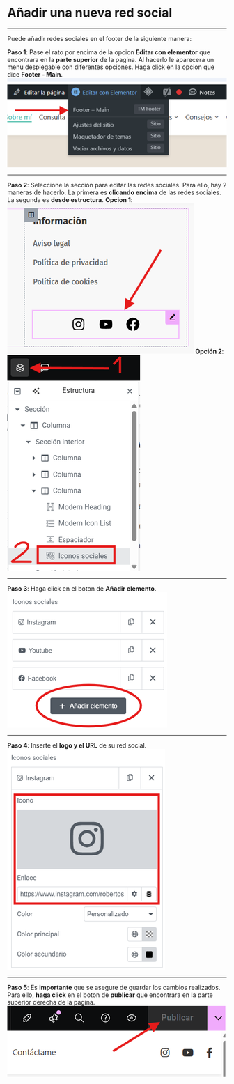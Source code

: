 # Añadir una nueva red social
---
Puede añadir redes sociales en el footer de la siguiente manera:

**Paso 1**: Pase el rato por encima de la opcion **Editar con elementor** que encontrara en la **parte superior** de la pagina. Al hacerlo le aparecera un menu desplegable con diferentes opciones. Haga click en la opcion que dice **Footer - Main**.
![Entrar a Editar el Footer](../../imagenes/doc29.png)

---

**Paso 2**: Seleccione la sección para editar las redes sociales. Para ello, hay 2 maneras de hacerlo. La primera es **clicando encima** de las redes sociales. La segunda es **desde estructura**. 
**Opcion 1**:
![Opción 1](../../imagenes/doc30.png)
**Opción 2**:
![Opción 2](../../imagenes/doc31.png)

---

**Paso 3**: Haga click en el boton de **Añadir elemento**.
![Seleccionar red social](../../imagenes/doc36.png)

---

**Paso 4**: Inserte el **logo y el URL** de su red social.
![Insertar-Modificar](../../imagenes/doc33.png)

---

**Paso 5**: Es **importante** que se asegure de guardar los cambios realizados. Para ello, **haga click** en el boton de **publicar** que encontrara en la parte superior derecha de la pagina.
![Guardar los cambios realizados](../../imagenes/doc34.png)